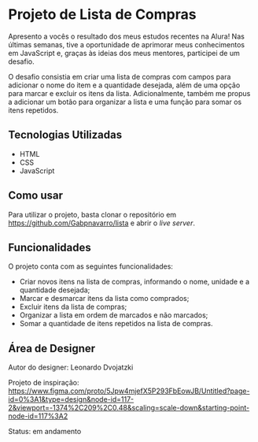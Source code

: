<h1>Projeto de Lista de Compras</h1>
<p>Apresento a vocês o resultado dos meus estudos recentes na Alura! Nas últimas semanas, tive a oportunidade de aprimorar meus conhecimentos em JavaScript e, graças às ideias dos meus mentores, participei de um desafio.</p>
<p>O desafio consistia em criar uma lista de compras com campos para adicionar o nome do item e a quantidade desejada, além de uma opção para marcar e excluir os itens da lista. Adicionalmente, também me propus a adicionar um botão para organizar a lista e uma função para somar os itens repetidos.</p>
<h2>Tecnologias Utilizadas</h2>
<ul>
	<li>HTML</li>
	<li>CSS</li>
	<li>JavaScript</li>
</ul>
<h2>Como usar</h2>
<p>Para utilizar o projeto, basta clonar o repositório em <a href="https://github.com/Gabpnavarro/lista">https://github.com/Gabpnavarro/lista</a> e abrir o <em>live server</em>.</p>
<h2>Funcionalidades</h2>
<p>O projeto conta com as seguintes funcionalidades:</p>
<ul>
	<li>Criar novos itens na lista de compras, informando o nome, unidade e a quantidade desejada;</li>
	<li>Marcar e desmarcar itens da lista como comprados;</li>
	<li>Excluir itens da lista de compras;</li>
	<li>Organizar a lista em ordem de marcados e não marcados;</li>
	<li>Somar a quantidade de itens repetidos na lista de compras.</li>
</ul>
<h2>Área de Designer</h2>
<p>Autor do designer: Leonardo Dvojatzki</p>
<p>Projeto de inspiração: <a href="https://www.figma.com/proto/5Jpw4mjefX5P293FbEowJB/Untitled?page-id=0%3A1&type=design&node-id=117-2&viewport=-1374%2C209%2C0.48&scaling=scale-down&starting-point-node-id=117%3A2">https://www.figma.com/proto/5Jpw4mjefX5P293FbEowJB/Untitled?page-id=0%3A1&type=design&node-id=117-2&viewport=-1374%2C209%2C0.48&scaling=scale-down&starting-point-node-id=117%3A2</a></p>
<p>Status: em andamento</p>



